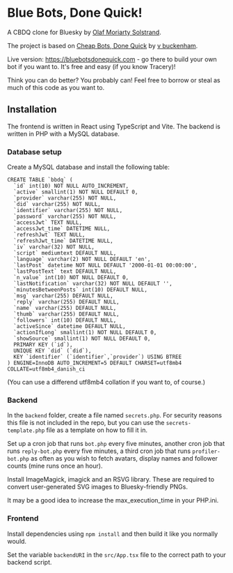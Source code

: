 # Blue Bots, Done Quick!

A CBDQ clone for Bluesky by [Olaf Moriarty Solstrand](https://olafmoriarty.com).

The project is based on [Cheap Bots, Done Quick](https://cheapbotsdonequick.com) by [v buckenham](https://v21.com).

Live version: https://bluebotsdonequick.com - go there to build your own bot if you want to. It's free and easy (if you know Tracery)!

Think you can do better? You probably can! Feel free to borrow or steal as much of this code as you want to.

## Installation
The frontend is written in React using TypeScript and Vite. The backend is written in PHP with a MySQL database.

### Database setup
Create a MySQL database and install the following table:

```
CREATE TABLE `bbdq` (
  `id` int(10) NOT NULL AUTO_INCREMENT,
  `active` smallint(1) NOT NULL DEFAULT 0,
  `provider` varchar(255) NOT NULL,
  `did` varchar(255) NOT NULL,
  `identifier` varchar(255) NOT NULL,
  `password` varchar(255) NOT NULL,
  `accessJwt` TEXT NULL,
  `accessJwt_time` DATETIME NULL,
  `refreshJwt` TEXT NULL,
  `refreshJwt_time` DATETIME NULL,
  `iv` varchar(32) NOT NULL,
  `script` mediumtext DEFAULT NULL,
  `language` varchar(2) NOT NULL DEFAULT 'en',
  `lastPost` datetime NOT NULL DEFAULT '2000-01-01 00:00:00',
  `lastPostText` text DEFAULT NULL,
  `n_value` int(10) NOT NULL DEFAULT 0,
  `lastNotification` varchar(32) NOT NULL DEFAULT '',
  `minutesBetweenPosts` int(10) DEFAULT NULL,
  `msg` varchar(255) DEFAULT NULL,
  `reply` varchar(255) DEFAULT NULL,
  `name` varchar(255) DEFAULT NULL,
  `thumb` varchar(255) DEFAULT NULL,
  `followers` int(10) DEFAULT NULL,
  `activeSince` datetime DEFAULT NULL,
  `actionIfLong` smallint(1) NOT NULL DEFAULT 0,
  `showSource` smallint(1) NOT NULL DEFAULT 0,
  PRIMARY KEY (`id`),
  UNIQUE KEY `did` (`did`),
  KEY `identifier` (`identifier`,`provider`) USING BTREE
) ENGINE=InnoDB AUTO_INCREMENT=5 DEFAULT CHARSET=utf8mb4 COLLATE=utf8mb4_danish_ci
```

(You can use a differend utf8mb4 collation if you want to, of course.)

### Backend
In the `backend` folder, create a file named `secrets.php`. For security reasons this file is not included in the repo, but you can use the `secrets-template.php` file as a template on how to fill it in.

Set up a cron job that runs `bot.php` every five minutes, another cron job that runs `reply-bot.php` every five minutes, a third cron job that runs `profiler-bot.php` as often as you wish to fetch avatars, display names and follower counts (mine runs once an hour).

Install ImageMagick, imagick and an RSVG library. These are required to convert user-generated SVG images to Bluesky-friendly PNGs.

It may be a good idea to increase the max_execution_time in your PHP.ini.

### Frontend
Install dependencies using `npm install` and then build it like you normally would.

Set the variable `backendURI` in the `src/App.tsx` file to the correct path to your backend script.
